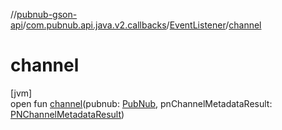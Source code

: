 //[pubnub-gson-api](../../../index.md)/[com.pubnub.api.java.v2.callbacks](../index.md)/[EventListener](index.md)/[channel](channel.md)

# channel

[jvm]\
open fun [channel](channel.md)(pubnub: [PubNub](../../com.pubnub.api.java/-pub-nub/index.md), pnChannelMetadataResult: [PNChannelMetadataResult](../../com.pubnub.api.java.models.consumer.objects_api.channel/-p-n-channel-metadata-result/index.md))
